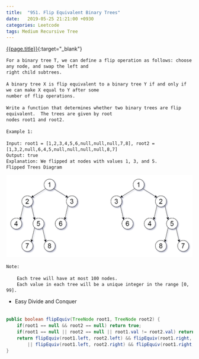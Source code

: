 ```yaml
---
title:  "951. Flip Equivalent Binary Trees"
date:   2019-05-25 21:21:00 +0930
categories: Leetcode
tags: Medium Recursive Tree
---
```


[{{page.title}}](https://leetcode.com/problems/flip-equivalent-binary-trees/){:target="_blank"}

    For a binary tree T, we can define a flip operation as follows: choose any node, and swap the left and
    right child subtrees.

    A binary tree X is flip equivalent to a binary tree Y if and only if we can make X equal to Y after some
    number of flip operations.

    Write a function that determines whether two binary trees are flip equivalent.  The trees are given by root
    nodes root1 and root2.

    Example 1:

    Input: root1 = [1,2,3,4,5,6,null,null,null,7,8], root2 = [1,3,2,null,6,4,5,null,null,null,null,8,7]
    Output: true
    Explanation: We flipped at nodes with values 1, 3, and 5.
    Flipped Trees Diagram

![img](/img/posts/flip-equivalent-binary-trees.png)

    Note:

        Each tree will have at most 100 nodes.
        Each value in each tree will be a unique integer in the range [0, 99].


* Easy Divide and Conquer

```java

public boolean flipEquiv(TreeNode root1, TreeNode root2) {
    if(root1 == null && root2 == null) return true;
    if(root1 == null || root2 == null || root1.val != root2.val) return false;
    return flipEquiv(root1.left, root2.left) && flipEquiv(root1.right, root2.right)
        || flipEquiv(root1.left, root2.right) && flipEquiv(root1.right, root2.left);
}
```
